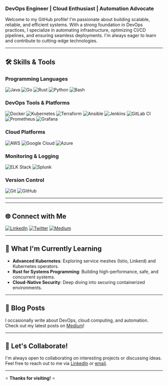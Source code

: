 ### DevOps Engineer | Cloud Enthusiast | Automation Advocate

Welcome to my GitHub profile! I'm passionate about building scalable, reliable, and efficient systems. With a strong foundation in DevOps practices, I specialize in automating infrastructure, optimizing CI/CD pipelines, and ensuring seamless deployments. I'm always eager to learn and contribute to cutting-edge technologies.

---

## 🛠️ **Skills & Tools**

### **Programming Languages**
![Java](https://img.shields.io/badge/Java-%23ED8B00.svg?style=for-the-badge&logo=java&logoColor=white)
![Go](https://img.shields.io/badge/Go-%2300ADD8.svg?style=for-the-badge&logo=go&logoColor=white)
![Rust](https://img.shields.io/badge/Rust-%23000000.svg?style=for-the-badge&logo=rust&logoColor=white)
![Python](https://img.shields.io/badge/Python-%233776AB.svg?style=for-the-badge&logo=python&logoColor=white)
![Bash](https://img.shields.io/badge/Bash-%234EAA25.svg?style=for-the-badge&logo=gnu-bash&logoColor=white)

### **DevOps Tools & Platforms**
![Docker](https://img.shields.io/badge/Docker-%232496ED.svg?style=for-the-badge&logo=docker&logoColor=white)
![Kubernetes](https://img.shields.io/badge/Kubernetes-%23326CE5.svg?style=for-the-badge&logo=kubernetes&logoColor=white)
![Terraform](https://img.shields.io/badge/Terraform-%235835CC.svg?style=for-the-badge&logo=terraform&logoColor=white)
![Ansible](https://img.shields.io/badge/Ansible-%231A1918.svg?style=for-the-badge&logo=ansible&logoColor=white)
![Jenkins](https://img.shields.io/badge/Jenkins-%23D24939.svg?style=for-the-badge&logo=jenkins&logoColor=white)
![GitLab CI](https://img.shields.io/badge/GitLab%20CI-%23FCA121.svg?style=for-the-badge&logo=gitlab&logoColor=white)
![Prometheus](https://img.shields.io/badge/Prometheus-%23E6522C.svg?style=for-the-badge&logo=prometheus&logoColor=white)
![Grafana](https://img.shields.io/badge/Grafana-%23F46800.svg?style=for-the-badge&logo=grafana&logoColor=white)

### **Cloud Platforms**
![AWS](https://img.shields.io/badge/AWS-%23232F3E.svg?style=for-the-badge&logo=amazon-aws&logoColor=white)
![Google Cloud](https://img.shields.io/badge/Google%20Cloud-%234285F4.svg?style=for-the-badge&logo=google-cloud&logoColor=white)
![Azure](https://img.shields.io/badge/Azure-%230078D4.svg?style=for-the-badge&logo=microsoft-azure&logoColor=white)

### **Monitoring & Logging**
![ELK Stack](https://img.shields.io/badge/ELK%20Stack-%23005571.svg?style=for-the-badge&logo=elasticstack&logoColor=white)
![Splunk](https://img.shields.io/badge/Splunk-%23000000.svg?style=for-the-badge&logo=splunk&logoColor=white)

### **Version Control**
![Git](https://img.shields.io/badge/Git-%23F05032.svg?style=for-the-badge&logo=git&logoColor=white)
![GitHub](https://img.shields.io/badge/GitHub-%23181717.svg?style=for-the-badge&logo=github&logoColor=white)

---

---

## 🌐 **Connect with Me**

[![LinkedIn](https://img.shields.io/badge/LinkedIn-%230077B5.svg?style=for-the-badge&logo=linkedin&logoColor=white)](https://www.linkedin.com/in/yourprofile/)
[![Twitter](https://img.shields.io/badge/Twitter-%231DA1F2.svg?style=for-the-badge&logo=twitter&logoColor=white)](https://twitter.com/yourhandle)
[![Medium](https://img.shields.io/badge/Medium-%23000000.svg?style=for-the-badge&logo=medium&logoColor=white)](https://medium.com/@yourhandle)

---

## 🚀 **What I'm Currently Learning**

- **Advanced Kubernetes**: Exploring service meshes (Istio, Linkerd) and Kubernetes operators.
- **Rust for Systems Programming**: Building high-performance, safe, and concurrent systems.
- **Cloud-Native Security**: Deep diving into securing containerized environments.

---

## 📝 **Blog Posts**

I occasionally write about DevOps, cloud computing, and automation. Check out my latest posts on [Medium](https://medium.com/@yourhandle)!

---

## 💬 **Let's Collaborate!**

I'm always open to collaborating on interesting projects or discussing ideas. Feel free to reach out to me via [LinkedIn](https://www.linkedin.com/in/yourprofile/) or [email](mailto:youremail@example.com).

---

⭐️ **Thanks for visiting!** ⭐️
